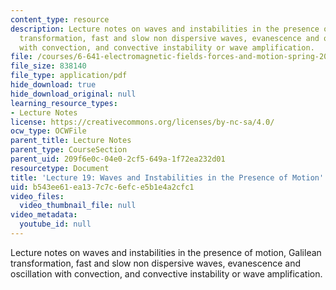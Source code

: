 ```yaml
---
content_type: resource
description: Lecture notes on waves and instabilities in the presence of motion, Galilean
  transformation, fast and slow non dispersive waves, evanescence and oscillation
  with convection, and convective instability or wave amplification.
file: /courses/6-641-electromagnetic-fields-forces-and-motion-spring-2005/b543ee61ea137c7c6efce5b1e4a2cfc1_lecture19.pdf
file_size: 838140
file_type: application/pdf
hide_download: true
hide_download_original: null
learning_resource_types:
- Lecture Notes
license: https://creativecommons.org/licenses/by-nc-sa/4.0/
ocw_type: OCWFile
parent_title: Lecture Notes
parent_type: CourseSection
parent_uid: 209f6e0c-04e0-2cf5-649a-1f72ea232d01
resourcetype: Document
title: 'Lecture 19: Waves and Instabilities in the Presence of Motion'
uid: b543ee61-ea13-7c7c-6efc-e5b1e4a2cfc1
video_files:
  video_thumbnail_file: null
video_metadata:
  youtube_id: null
---
```

Lecture notes on waves and instabilities in the presence of motion, Galilean transformation, fast and slow non dispersive waves, evanescence and oscillation with convection, and convective instability or wave amplification.